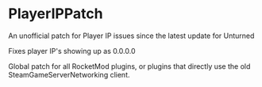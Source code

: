 # PlayerIPPatch
An unofficial patch for Player IP issues since the latest update for Unturned

Fixes player IP's showing up as 0.0.0.0

Global patch for all RocketMod plugins, or plugins that directly use the old SteamGameServerNetworking client.
